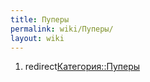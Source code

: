 ```yaml
---
title: Пуперы
permalink: wiki/Пуперы/
layout: wiki
---
```


1.  redirect[Категория::Пуперы](Категория::Пуперы "wikilink")
